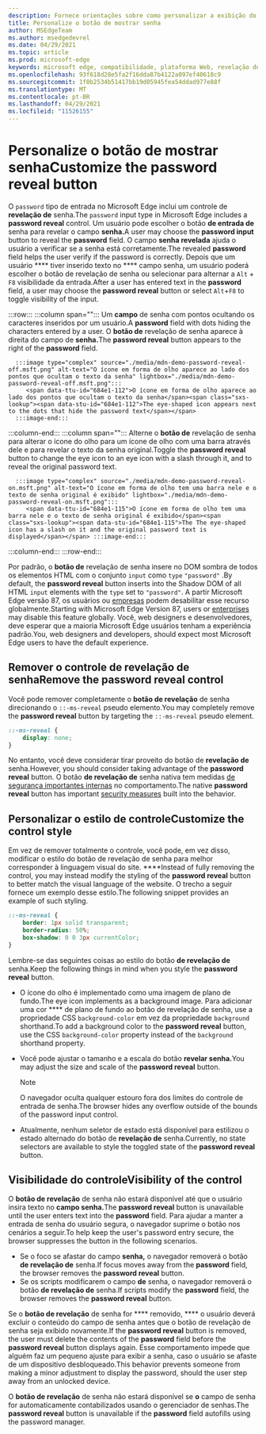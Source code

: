 ```yaml
---
description: Fornece orientações sobre como personalizar a exibição do botão de revelação de senha
title: Personalize o botão de mostrar senha
author: MSEdgeTeam
ms.author: msedgedevrel
ms.date: 04/29/2021
ms.topic: article
ms.prod: microsoft-edge
keywords: microsoft edge, compatibilidade, plataforma Web, revelação de senha, ícone do olho
ms.openlocfilehash: 93f618d28e5fa2f16dda87b4122a097ef40618c9
ms.sourcegitcommit: 1f0b2534b51417bb19d05945fea54ddad977e88f
ms.translationtype: MT
ms.contentlocale: pt-BR
ms.lasthandoff: 04/29/2021
ms.locfileid: "11526155"
---
```

# <a name="customize-the-password-reveal-button"></a><span data-ttu-id="684e1-104">Personalize o botão de mostrar senha</span><span class="sxs-lookup"><span data-stu-id="684e1-104">Customize the password reveal button</span></span>  

<span data-ttu-id="684e1-105">O `password` tipo de entrada no Microsoft Edge inclui um controle de **revelação de** senha.</span><span class="sxs-lookup"><span data-stu-id="684e1-105">The `password` input type in Microsoft Edge includes a **password reveal** control.</span></span>  <span data-ttu-id="684e1-106">Um usuário pode escolher o botão **de entrada de** senha para revelar o campo **senha.**</span><span class="sxs-lookup"><span data-stu-id="684e1-106">A user may choose the **password input** button to reveal the **password** field.</span></span>  <span data-ttu-id="684e1-107">O campo **senha revelada** ajuda o usuário a verificar se a senha está corretamente.</span><span class="sxs-lookup"><span data-stu-id="684e1-107">The revealed **password** field helps the user verify if the password is correctly.</span></span>  <span data-ttu-id="684e1-108">Depois que um usuário \*\*\*\* tiver inserido texto no \*\*\*\* campo senha, um usuário poderá escolher o botão de revelação de senha ou selecionar para alternar a `Alt` + `F8` visibilidade da entrada.</span><span class="sxs-lookup"><span data-stu-id="684e1-108">After a user has entered text in the **password** field, a user may choose the **password reveal** button or select `Alt`+`F8` to toggle visibility of the input.</span></span>  

:::row:::
   :::column span="":::
      <span data-ttu-id="684e1-109">Um **campo** de senha com pontos ocultando os caracteres inseridos por um usuário.</span><span class="sxs-lookup"><span data-stu-id="684e1-109">A **password** field with dots hiding the characters entered by a user.</span></span>  <span data-ttu-id="684e1-110">O **botão de** revelação de senha aparece à direita do campo de **senha.**</span><span class="sxs-lookup"><span data-stu-id="684e1-110">The **password reveal** button appears to the right of the **password** field.</span></span>
      
      :::image type="complex" source="./media/mdn-demo-password-reveal-off.msft.png" alt-text="O ícone em forma de olho aparece ao lado dos pontos que ocultam o texto da senha" lightbox="./media/mdn-demo-password-reveal-off.msft.png":::
         <span data-ttu-id="684e1-112">O ícone em forma de olho aparece ao lado dos pontos que ocultam o texto da senha</span><span class="sxs-lookup"><span data-stu-id="684e1-112">The eye-shaped icon appears next to the dots that hide the password text</span></span>  
      :::image-end:::  
   :::column-end:::
   :::column span="":::
      <span data-ttu-id="684e1-113">Alterne o **botão de** revelação de senha para alterar o ícone do olho para um ícone de olho com uma barra através dele e para revelar o texto da senha original.</span><span class="sxs-lookup"><span data-stu-id="684e1-113">Toggle the **password reveal** button to change the eye icon to an eye icon with a slash through it, and to reveal the original password text.</span></span>  
      
      :::image type="complex" source="./media/mdn-demo-password-reveal-on.msft.png" alt-text="O ícone em forma de olho tem uma barra nele e o texto de senha original é exibido" lightbox="./media/mdn-demo-password-reveal-on.msft.png":::
         <span data-ttu-id="684e1-115">O ícone em forma de olho tem uma barra nele e o texto de senha original é exibido</span><span class="sxs-lookup"><span data-stu-id="684e1-115">The The eye-shaped icon has a slash on it and the original password text is displayed</span></span> :::image-end:::  
   :::column-end:::
:::row-end:::  

<span data-ttu-id="684e1-116">Por padrão, o **botão de** revelação de senha insere no DOM sombra de todos os elementos HTML com o conjunto `input` como `type` `"password"` .</span><span class="sxs-lookup"><span data-stu-id="684e1-116">By default, the **password reveal** button inserts into the Shadow DOM of all HTML `input` elements with the `type` set to `"password"`.</span></span>  <span data-ttu-id="684e1-117">A partir Microsoft Edge versão 87, os usuários ou [empresas][DeployedgeMicrosoftEdgePoliciesPasswordrevealenabled] podem desabilitar esse recurso globalmente.</span><span class="sxs-lookup"><span data-stu-id="684e1-117">Starting with Microsoft Edge Version 87, users or [enterprises][DeployedgeMicrosoftEdgePoliciesPasswordrevealenabled] may disable this feature globally.</span></span>  <span data-ttu-id="684e1-118">Você, web designers e desenvolvedores, deve esperar que a maioria Microsoft Edge usuários tenham a experiência padrão.</span><span class="sxs-lookup"><span data-stu-id="684e1-118">You, web designers and developers, should expect most Microsoft Edge users to have the default experience.</span></span>  

## <a name="remove-the-password-reveal-control"></a><span data-ttu-id="684e1-119">Remover o controle de revelação de senha</span><span class="sxs-lookup"><span data-stu-id="684e1-119">Remove the password reveal control</span></span>  

<span data-ttu-id="684e1-120">Você pode remover completamente o **botão de revelação** de senha direcionando o `::-ms-reveal` pseudo elemento.</span><span class="sxs-lookup"><span data-stu-id="684e1-120">You may completely remove the **password reveal** button by targeting the `::-ms-reveal` pseudo element.</span></span>  

```css
::-ms-reveal {
    display: none;
}
```  

<span data-ttu-id="684e1-121">No entanto, você deve considerar tirar proveito do botão de **revelação de** senha.</span><span class="sxs-lookup"><span data-stu-id="684e1-121">However, you should consider taking advantage of the **password reveal** button.</span></span>  <span data-ttu-id="684e1-122">O botão **de revelação de** senha nativa tem medidas [de segurança importantes internas](#visibility-of-the-control) no comportamento.</span><span class="sxs-lookup"><span data-stu-id="684e1-122">The native **password reveal** button has important [security measures](#visibility-of-the-control) built into the behavior.</span></span>  

## <a name="customize-the-control-style"></a><span data-ttu-id="684e1-123">Personalizar o estilo de controle</span><span class="sxs-lookup"><span data-stu-id="684e1-123">Customize the control style</span></span>  

<span data-ttu-id="684e1-124">Em vez de remover totalmente o controle, você pode, em vez disso, modificar o estilo do botão de revelação de senha para melhor corresponder à linguagem visual do site. \*\*\*\*</span><span class="sxs-lookup"><span data-stu-id="684e1-124">Instead of fully removing the control, you may instead modify the styling of the **password reveal** button to better match the visual language of the website.</span></span>  <span data-ttu-id="684e1-125">O trecho a seguir fornece um exemplo desse estilo.</span><span class="sxs-lookup"><span data-stu-id="684e1-125">The following snippet provides an example of such styling.</span></span>  

```css
::-ms-reveal {
    border: 1px solid transparent;
    border-radius: 50%;
    box-shadow: 0 0 3px currentColor;
}
```  

<span data-ttu-id="684e1-126">Lembre-se das seguintes coisas ao estilo do botão **de revelação de** senha.</span><span class="sxs-lookup"><span data-stu-id="684e1-126">Keep the following things in mind when you style the **password reveal** button.</span></span>  

*   <span data-ttu-id="684e1-127">O ícone do olho é implementado como uma imagem de plano de fundo.</span><span class="sxs-lookup"><span data-stu-id="684e1-127">The eye icon implements as a background image.</span></span>  <span data-ttu-id="684e1-128">Para adicionar uma cor \*\*\*\* de plano de fundo ao botão de revelação de senha, use a propriedade CSS `background-color` em vez da propriedade `background` shorthand.</span><span class="sxs-lookup"><span data-stu-id="684e1-128">To add a background color to the **password reveal** button, use the CSS `background-color` property instead of the `background` shorthand property.</span></span>  
*   <span data-ttu-id="684e1-129">Você pode ajustar o tamanho e a escala do botão **revelar senha.**</span><span class="sxs-lookup"><span data-stu-id="684e1-129">You may adjust the size and scale of the **password reveal** button.</span></span>  
    
    > [!NOTE]
    ><span data-ttu-id="684e1-130">O navegador oculta qualquer estouro fora dos limites do controle de entrada de senha.</span><span class="sxs-lookup"><span data-stu-id="684e1-130">The browser hides any overflow outside of the bounds of the password input control.</span></span>  
    
*   <span data-ttu-id="684e1-131">Atualmente, nenhum seletor de estado está disponível para estilizou o estado alternado do botão de **revelação de** senha.</span><span class="sxs-lookup"><span data-stu-id="684e1-131">Currently, no state selectors are available to style the toggled state of the **password reveal** button.</span></span>  
    
## <a name="visibility-of-the-control"></a><span data-ttu-id="684e1-132">Visibilidade do controle</span><span class="sxs-lookup"><span data-stu-id="684e1-132">Visibility of the control</span></span>  

<span data-ttu-id="684e1-133">O **botão de revelação** de senha não estará disponível até que o usuário insira texto no **campo senha.**</span><span class="sxs-lookup"><span data-stu-id="684e1-133">The **password reveal** button is unavailable until the user enters text into the **password** field.</span></span>  <span data-ttu-id="684e1-134">Para ajudar a manter a entrada de senha do usuário segura, o navegador suprime o botão nos cenários a seguir.</span><span class="sxs-lookup"><span data-stu-id="684e1-134">To help keep the user's password entry secure, the browser suppresses the button in the following scenarios.</span></span>

*   <span data-ttu-id="684e1-135">Se o foco se afastar do campo **senha,** o navegador removerá o botão **de revelação de** senha.</span><span class="sxs-lookup"><span data-stu-id="684e1-135">If focus moves away from the **password** field, the browser removes the **password reveal** button.</span></span>  
*   <span data-ttu-id="684e1-136">Se os scripts modificarem o campo **de** senha, o navegador removerá o botão **de revelação de** senha.</span><span class="sxs-lookup"><span data-stu-id="684e1-136">If scripts modify the **password** field, the browser removes the **password reveal** button.</span></span>  

<span data-ttu-id="684e1-137">Se o **botão de revelação** de senha for \*\*\*\* removido, \*\*\*\* o usuário deverá excluir o conteúdo do campo de senha antes que o botão de revelação de senha seja exibido novamente.</span><span class="sxs-lookup"><span data-stu-id="684e1-137">If the **password reveal** button is removed, the user must delete the contents of the **password** field before the **password reveal** button displays again.</span></span> <span data-ttu-id="684e1-138">Esse comportamento impede que alguém faz um pequeno ajuste para exibir a senha, caso o usuário se afaste de um dispositivo desbloqueado.</span><span class="sxs-lookup"><span data-stu-id="684e1-138">This behavior prevents someone from making a minor adjustment to display the password, should the user step away from an unlocked device.</span></span>
    
<span data-ttu-id="684e1-139">O **botão de revelação** de senha não estará disponível se **o** campo de senha for automaticamente contabilizados usando o gerenciador de senhas.</span><span class="sxs-lookup"><span data-stu-id="684e1-139">The **password reveal** button is unavailable if the **password** field autofills using the password manager.</span></span>  

<!-- links -->  

[DeployedgeMicrosoftEdgePoliciesPasswordrevealenabled]: /deployedge/microsoft-edge-policies#passwordrevealenabled "PasswordRevealEnabled - Microsoft Edge - Políticas | Microsoft Docs"  
